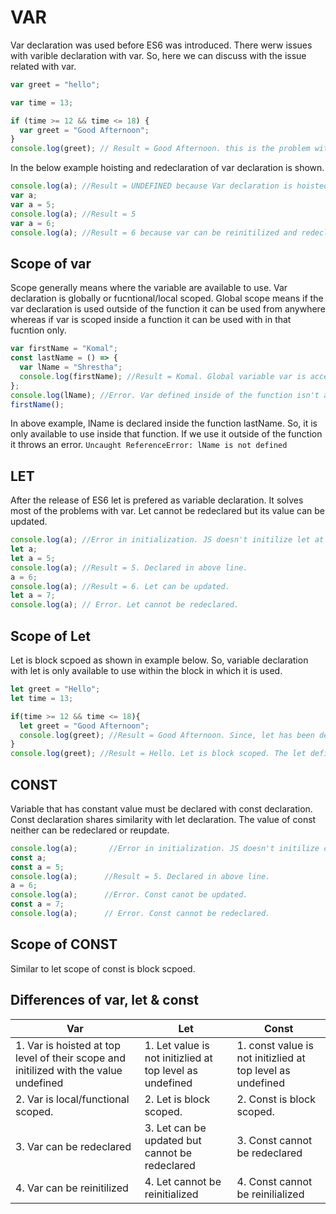 # VAR

Var declaration was used before ES6 was introduced.
There werw issues with varible declaration with var.
So, here we can discuss with the issue related with var.

```js
var greet = "hello";

var time = 13;

if (time >= 12 && time <= 18) {
  var greet = "Good Afternoon";
}
console.log(greet); // Result = Good Afternoon. this is the problem with var .it redefine the value in local scope as well as global scope.
```

In the below example hoisting and redeclaration of var declaration is shown.

```js
console.log(a); //Result = UNDEFINED because Var declaration is hoisted and initialized in top level.
var a;
var a = 5;
console.log(a); //Result = 5
var a = 6;
console.log(a); //Result = 6 because var can be reinitilized and redeclared.
```

## Scope of var

Scope generally means where the variable are available to use. Var declaration is globally or fucntional/local scoped. Global scope means if the var declaration is used outside of the function it can be used from anywhere whereas if var is scoped inside a function it can be used with in that fucntion only.

```js
var firstName = "Komal";
const lastName = () => {
  var lName = "Shrestha";
  console.log(firstName); //Result = Komal. Global variable var is accessible inside of a fucntion.
};
console.log(lName); //Error. Var defined inside of the function isn't accessible outside of a function.
firstName();
```

In above example, lName is declared inside the function lastName. So, it is only available to use inside that function. If we use it outside of the function it throws an error. `Uncaught ReferenceError: lName is not defined`

## LET

After the release of ES6 let is prefered as variable declaration. It solves most of the problems with var. Let cannot be redeclared but its value can be updated.

```js
console.log(a); //Error in initialization. JS doesn't initilize let at top level like in var.
let a;
let a = 5;
console.log(a); //Result = 5. Declared in above line.
a = 6;
console.log(a); //Result = 6. Let can be updated.
let a = 7;
console.log(a); // Error. Let cannot be redeclared.
```

## Scope of Let

Let is block scpoed as shown in example below. So, variable declaration with let is only available to use within the block in which it is used.

```js
let greet = "Hello";
let time = 13;

if(time >= 12 && time <= 18){
  let greet = "Good Afternoon";
  console.log(greet); //Result = Good Afternoon. Since, let has been declared in this block.
}
console.log(greet); //Result = Hello. Let is block scoped. The let defined in then above block isnnot accessible outside of the block.

```

## CONST

Variable that has constant value must be declared with const declaration. Const declaration shares similarity with let declaration. The value of const neither can be redeclared or reupdate.

```js
console.log(a);       //Error in initialization. JS doesn't initilize const at top level like in var.
const a;
const a = 5;
console.log(a);      //Result = 5. Declared in above line.
a = 6;
console.log(a);      //Error. Const canot be updated.
const a = 7;
console.log(a);      // Error. Const cannot be redeclared.
```

## Scope of CONST

Similar to let scope of const is block scpoed.

## Differences of var, let & const

| Var                                                                                  | Let                                                     | Const                                                     |
| ------------------------------------------------------------------------------------ | ------------------------------------------------------- | --------------------------------------------------------- |
| 1. Var is hoisted at top level of their scope and initilized with the value undefined | 1. Let value is not initizlied at top level as undefined | 1. const value is not initizlied at top level as undefined |
| 2. Var is local/functional scoped.                                                    | 2. Let is block scoped.                                  | 2. Const is block scoped.                                  |
| 3. Var can be redeclared                                                              | 3. Let can be updated but cannot be redeclared           | 3. Const cannot be redeclared                              |
| 4. Var can be reinitilized                                                            | 4. Let cannot be reinitialized                           | 4. Const cannot be reinilialized                           |
